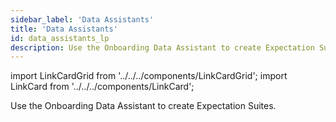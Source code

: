 ```yaml
---
sidebar_label: 'Data Assistants'
title: 'Data Assistants'
id: data_assistants_lp
description: Use the Onboarding Data Assistant to create Expectation Suites.
---
```


import LinkCardGrid from '../../../components/LinkCardGrid';
import LinkCard from '../../../components/LinkCard';

<p class="DocItem__header-description">Use the Onboarding Data Assistant to create Expectation Suites.</p>

<LinkCardGrid>
  <LinkCard topIcon label="Create an Expectation Suite with the Missingness Data Assistant" description="Use the Missingness Data Assistant to Profile your data and automate the generation of an Expectation Suite" href="data_assistants/how_to_create_an_expectation_suite_with_the_missingness_data_assistant" icon="/img/assistant_icon.svg" />
</LinkCardGrid>